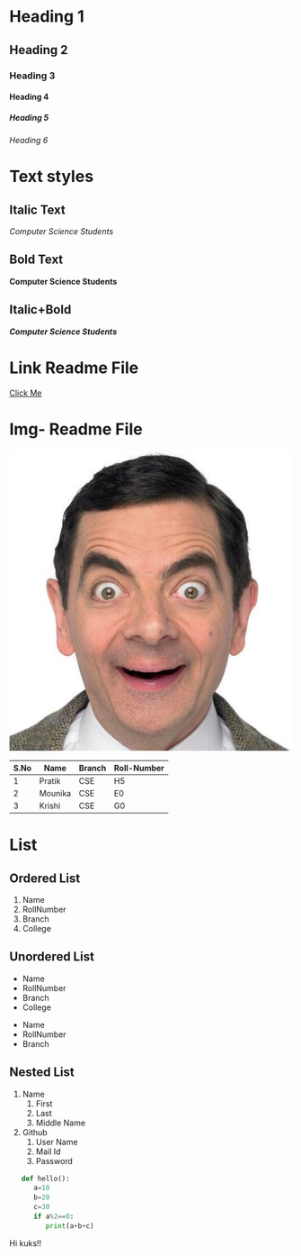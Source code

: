 # Heading 1
## Heading 2
### Heading 3
#### Heading 4
##### Heading 5
###### Heading 6

# Text styles
## Italic Text
*Computer Science Students*

## Bold Text
**Computer Science Students**

## Italic+Bold
***Computer Science Students***


# Link Readme File
[Click Me]("www.google.com")

# Img- Readme File
![Mr.bean](Mr_beans_holiday_ver2.jpg)


|S.No|Name|Branch|Roll-Number|
|----|----|------|-----------|
|1|Pratik|CSE|H5|
|2|Mounika|CSE|E0|
|3|Krishi|CSE|G0|


# List
## Ordered List
1. Name
2. RollNumber
3. Branch
4. College
## Unordered List
- Name
- RollNumber
- Branch
- College 

* Name
* RollNumber
* Branch


## Nested List
1. Name
   1. First
   2. Last
   3. Middle Name
2. Github
   1. User Name
   2. Mail Id
   3. Password

```python
   def hello():
      a=10
      b=20
      c=30
      if a%2==0:
         print(a+b+c)
```
Hi kuks!!
